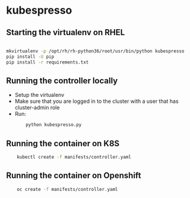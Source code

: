 # kubespresso

## Starting the virtualenv on RHEL

```bash

mkvirtualenv -p /opt/rh/rh-python36/root/usr/bin/python kubespresso
pip install -U pip
pip install -r requirements.txt
```

## Running the controller locally

* Setup the virtualenv
* Make sure that you are logged in to the cluster with a user that has cluster-admin role
* Run:
    ```bash
        python kubespresso.py
    ```

## Running the container on K8S

```bash
    kubectl create -f manifests/controller.yaml
```

## Running the container on Openshift

```bash
    oc create -f manifests/controller.yaml
```
